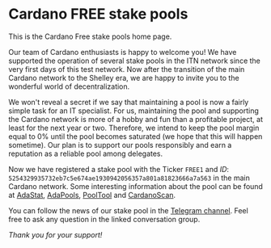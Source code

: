 # Cardano FREE stake pools

This is the Cardano Free stake pools home page.

Our team of Cardano enthusiasts is happy to welcome you! We have supported the operation of several stake pools in the ITN network since the very first days of this test network. Now after the transition of the main Cardano network to the Shelley era, we are happy to invite you to the wonderful world of decentralization.

We won't reveal a secret if we say that maintaining a pool is now a fairly simple task for an IT specialist. For us, maintaining the pool and supporting the Cardano network is more of a hobby and fun than a profitable project, at least for the next year or two. Therefore, we intend to keep the pool margin equal to 0% until the pool becomes saturated (we hope that this will happen sometime). Our plan is to support our pools responsibly and earn a reputation as a reliable pool among delegates.

Now we have registered a stake pool with the Ticker `FREE1` and *ID*: `5254329935732eb7c5e674ae1930942056357a801a81823666a7a563` in the main Cardano network.
Some interesting information about the pool can be found at [AdaStat](https://adastat.net/pools/5254329935732eb7c5e674ae1930942056357a801a81823666a7a563), [AdaPools](https://adapools.org/pool/5254329935732eb7c5e674ae1930942056357a801a81823666a7a563), [PoolTool](https://pooltool.io/pool/5254329935732eb7c5e674ae1930942056357a801a81823666a7a563) and [CardanoScan](https://cardanoscan.io/pool/5254329935732eb7c5e674ae1930942056357a801a81823666a7a563).

You can follow the news of our stake pool in the [Telegram channel](https://t.me/CardanoFreeStakePool). Feel free to ask any question in the linked conversation group.

*Thank you for your support!*
